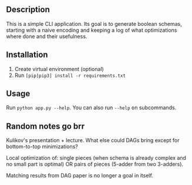 ## Description 

This is a simple CLI application. Its goal is to generate boolean schemas, starting with a naive encoding 
and keeping a log of what optimizations where done and their usefulness.

## Installation 

1. Create virtual environment (optional)
2. Run `[pip|pip3] install -r requirements.txt`

## Usage

Run `python app.py --help`.
You can also run `--help` on subcommands.


## Random notes go brr

Kulikov's presentation + lecture.
What else could DAGs bring except for bottom-to-top minimizations?

Local optimization of:
single pieces (when schema is already complex and no small part is optimal)
OR 
pairs of pieces (5-adder from two 3-adders).

Matching results from DAG paper is no longer a goal in itself.


